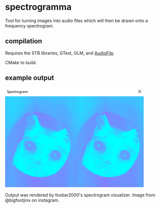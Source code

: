 # spectrogramma

Tool for turning images into audio files which will then be drawn onto a frequency spectrogram.

## compilation

Requires the STB libraries, GTest, GLM, and [AudioFile](https://github.com/adamstark/AudioFile).

CMake to build.

## example output

![image of bigfootjinx in mono spectrogram output](img/result.png)

Output was rendered by foobar2000's spectrogram visualizer.
Image from @bigfootjinx on instagram.
